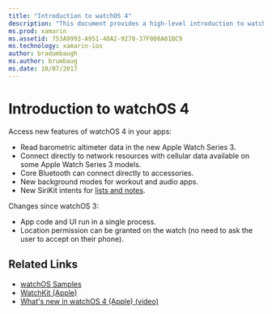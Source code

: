 ```yaml
---
title: "Introduction to watchOS 4"
description: "This document provides a high-level introduction to watchOS 4, describing the new features that are now available to Xamarin developers."
ms.prod: xamarin
ms.assetid: 753A9993-A951-40A2-9270-37F000A01BC9
ms.technology: xamarin-ios
author: bradumbaugh
ms.author: brumbaug
ms.date: 10/07/2017
---
```

# Introduction to watchOS 4

Access new features of watchOS 4 in your apps:

* Read barometric altimeter data in the new Apple Watch Series 3.
* Connect directly to network resources with cellular data available on some Apple Watch Series 3 models.
* Core Bluetooth can connect directly to accessories.
* New background modes for workout and audio apps.
* New SiriKit intents for [lists and notes](~/ios/platform/introduction-to-ios11/sirikit.md).

Changes since watchOS 3:

* App code and UI run in a single process.
* Location permission can be granted on the watch (no need to ask the user to accept on their phone).

## Related Links

* [watchOS Samples](https://developer.xamarin.com/samples/watchos/all/)
* [WatchKit (Apple)](https://developer.apple.com/documentation/watchkit)
* [What's new in watchOS 4 (Apple) (video)](https://developer.apple.com/videos/play/wwdc2017/205/)
